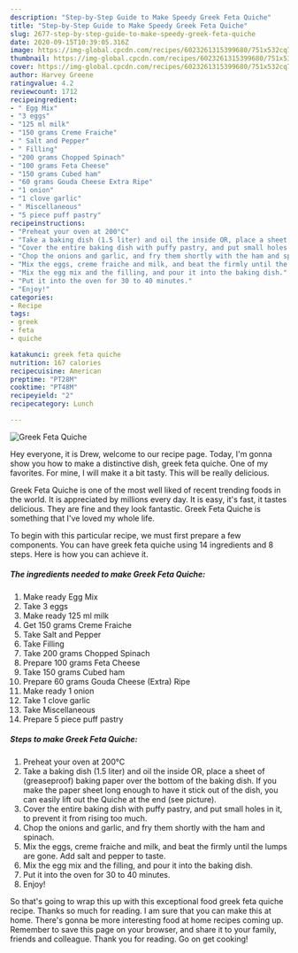 ```yaml
---
description: "Step-by-Step Guide to Make Speedy Greek Feta Quiche"
title: "Step-by-Step Guide to Make Speedy Greek Feta Quiche"
slug: 2677-step-by-step-guide-to-make-speedy-greek-feta-quiche
date: 2020-09-15T10:39:05.316Z
image: https://img-global.cpcdn.com/recipes/6023261315399680/751x532cq70/greek-feta-quiche-recipe-main-photo.jpg
thumbnail: https://img-global.cpcdn.com/recipes/6023261315399680/751x532cq70/greek-feta-quiche-recipe-main-photo.jpg
cover: https://img-global.cpcdn.com/recipes/6023261315399680/751x532cq70/greek-feta-quiche-recipe-main-photo.jpg
author: Harvey Greene
ratingvalue: 4.2
reviewcount: 1712
recipeingredient:
- " Egg Mix"
- "3 eggs"
- "125 ml milk"
- "150 grams Creme Fraiche"
- " Salt and Pepper"
- " Filling"
- "200 grams Chopped Spinach"
- "100 grams Feta Cheese"
- "150 grams Cubed ham"
- "60 grams Gouda Cheese Extra Ripe"
- "1 onion"
- "1 clove garlic"
- " Miscellaneous"
- "5 piece puff pastry"
recipeinstructions:
- "Preheat your oven at 200°C"
- "Take a baking dish (1.5 liter) and oil the inside OR, place a sheet of (greaseproof) baking paper over the bottom of the baking dish. If you make the paper sheet long enough to have it stick out of the dish, you can easily lift out the Quiche at the end (see picture)."
- "Cover the entire baking dish with puffy pastry, and put small holes in it, to prevent it from rising too much."
- "Chop the onions and garlic, and fry them shortly with the ham and spinach."
- "Mix the eggs, creme fraiche and milk, and beat the firmly until the lumps are gone. Add salt and pepper to taste."
- "Mix the egg mix and the filling, and pour it into the baking dish."
- "Put it into the oven for 30 to 40 minutes."
- "Enjoy!"
categories:
- Recipe
tags:
- greek
- feta
- quiche

katakunci: greek feta quiche 
nutrition: 167 calories
recipecuisine: American
preptime: "PT28M"
cooktime: "PT48M"
recipeyield: "2"
recipecategory: Lunch

---
```



![Greek Feta Quiche](https://img-global.cpcdn.com/recipes/6023261315399680/751x532cq70/greek-feta-quiche-recipe-main-photo.jpg)

Hey everyone, it is Drew, welcome to our recipe page. Today, I'm gonna show you how to make a distinctive dish, greek feta quiche. One of my favorites. For mine, I will make it a bit tasty. This will be really delicious.



Greek Feta Quiche is one of the most well liked of recent trending foods in the world. It is appreciated by millions every day. It is easy, it's fast, it tastes delicious. They are fine and they look fantastic. Greek Feta Quiche is something that I've loved my whole life.


To begin with this particular recipe, we must first prepare a few components. You can have greek feta quiche using 14 ingredients and 8 steps. Here is how you can achieve it.

<!--inarticleads1-->

##### The ingredients needed to make Greek Feta Quiche:

1. Make ready  Egg Mix
1. Take 3 eggs
1. Make ready 125 ml milk
1. Get 150 grams Creme Fraiche
1. Take  Salt and Pepper
1. Take  Filling
1. Take 200 grams Chopped Spinach
1. Prepare 100 grams Feta Cheese
1. Take 150 grams Cubed ham
1. Prepare 60 grams Gouda Cheese (Extra) Ripe
1. Make ready 1 onion
1. Take 1 clove garlic
1. Take  Miscellaneous
1. Prepare 5 piece puff pastry




<!--inarticleads2-->

##### Steps to make Greek Feta Quiche:

1. Preheat your oven at 200°C
1. Take a baking dish (1.5 liter) and oil the inside OR, place a sheet of (greaseproof) baking paper over the bottom of the baking dish. If you make the paper sheet long enough to have it stick out of the dish, you can easily lift out the Quiche at the end (see picture).
1. Cover the entire baking dish with puffy pastry, and put small holes in it, to prevent it from rising too much.
1. Chop the onions and garlic, and fry them shortly with the ham and spinach.
1. Mix the eggs, creme fraiche and milk, and beat the firmly until the lumps are gone. Add salt and pepper to taste.
1. Mix the egg mix and the filling, and pour it into the baking dish.
1. Put it into the oven for 30 to 40 minutes.
1. Enjoy!




So that's going to wrap this up with this exceptional food greek feta quiche recipe. Thanks so much for reading. I am sure that you can make this at home. There's gonna be more interesting food at home recipes coming up. Remember to save this page on your browser, and share it to your family, friends and colleague. Thank you for reading. Go on get cooking!
